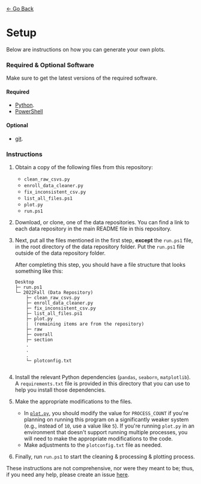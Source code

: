 [← Go Back](https://github.com/ewang2002/UCSDHistEnrollData)

# Setup
Below are instructions on how you can generate your own plots.

### Required & Optional Software
Make sure to get the latest versions of the required software.

#### Required
- [Python](https://www.python.org/).
- [PowerShell](https://learn.microsoft.com/en-us/powershell/scripting/install/installing-powershell)

#### Optional
- [git](https://git-scm.com/).

### Instructions
1. Obtain a copy of the following files from this repository:
    - `clean_raw_csvs.py`
    - `enroll_data_cleaner.py`
    - `fix_inconsistent_csv.py`
    - `list_all_files.ps1`
    - `plot.py`
    - `run.ps1`

2. Download, or clone, one of the data repositories. You can find a link to each data repository in the main README file in this repository.

3. Next, put all the files mentioned in the first step, **except** the `run.ps1` file, in the root directory of the data repository folder. Put the `run.ps1` file outside of the data repository folder. 

    After completing this step, you should have a file structure that looks something like this: 


    ```
    Desktop
    ├─ run.ps1
    └─ 2022Fall (Data Repository)
        ├─ clean_raw_csvs.py
        ├─ enroll_data_cleaner.py
        ├─ fix_inconsistent_csv.py
        ├─ list_all_files.ps1
        ├─ plot.py
        |  (remaining items are from the repository)
        ├─ raw
        ├─ overall
        ├─ section
        .
        .
        .
        └─ plotconfig.txt
        
    ```

4. Install the relevant Python dependencies (`pandas`, `seaborn`, `matplotlib`). A `requirements.txt` file is provided in this directory that you can use to help you install those dependencies.

5. Make the appropriate modifications to the files.
    - In [`plot.py`](https://github.com/ewang2002/UCSDHistEnrollData/blob/master/plot.py), you should modify the value for `PROCESS_COUNT` if you're planning on running this program on a significantly weaker system (e.g., instead of `10`, use a value like `5`). If you're running `plot.py` in an environment that doesn't support running multiple processes, you will need to make the appropriate modifications to the code.
    - Make adjustments to the `plotconfig.txt` file as needed.

6. Finally, run `run.ps1` to start the cleaning & processing & plotting process.

These instructions are not comprehensive, nor were they meant to be; thus, if you need any help, please create an issue [here](https://github.com/ewang2002/UCSDHistEnrollData/issues). 
